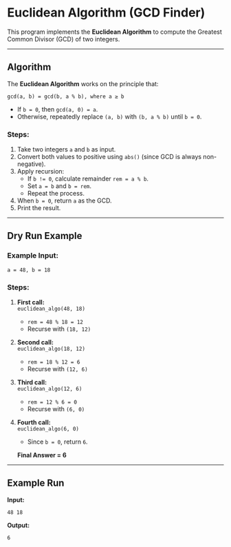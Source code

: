 # Euclidean Algorithm (GCD Finder)

This program implements the **Euclidean Algorithm** to compute the Greatest Common Divisor (GCD) of two integers.

---

## Algorithm

The **Euclidean Algorithm** works on the principle that:

`gcd(a, b) = gcd(b, a % b), where a ≥ b`


- If `b = 0`, then `gcd(a, 0) = a`.
- Otherwise, repeatedly replace `(a, b)` with `(b, a % b)` until `b = 0`.

### Steps:
1. Take two integers `a` and `b` as input.
2. Convert both values to positive using `abs()` (since GCD is always non-negative).
3. Apply recursion:
   - If `b != 0`, calculate remainder `rem = a % b`.
   - Set `a = b` and `b = rem`.
   - Repeat the process.
4. When `b = 0`, return `a` as the GCD.
5. Print the result.

---

## Dry Run Example

### Example Input:

`a = 48, b = 18`


### Steps:
1. **First call:**  
   `euclidean_algo(48, 18)`  
   - `rem = 48 % 18 = 12`  
   - Recurse with `(18, 12)`

2. **Second call:**  
   `euclidean_algo(18, 12)`  
   - `rem = 18 % 12 = 6`  
   - Recurse with `(12, 6)`

3. **Third call:**  
   `euclidean_algo(12, 6)`  
   - `rem = 12 % 6 = 0`  
   - Recurse with `(6, 0)`

4. **Fourth call:**  
   `euclidean_algo(6, 0)`  
   - Since `b = 0`, return `6`.

   **Final Answer = 6**

---

## Example Run

**Input:**

`48 18`


**Output:**

`6`


